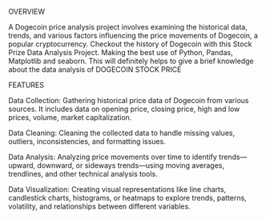 OVERVIEW

A Dogecoin price analysis project involves examining the historical data, trends, and various factors influencing the price movements of Dogecoin, a popular cryptocurrency. Checkout the history of Dogecoin with this Stock Prize Data Analysis Project. Making the best use of Python, Pandas, Matplotlib and seaborn. This will definitely helps to give a brief knowledge about the data analysis of DOGECOIN STOCK PRICE

FEATURES

Data Collection: Gathering historical price data of Dogecoin from various sources. It includes data on opening price, closing price, high and low prices, volume, market capitalization.

Data Cleaning: Cleaning the collected data to handle missing values, outliers, inconsistencies, and formatting issues.

Data Analysis: Analyzing price movements over time to identify trends—upward, downward, or sideways trends—using moving averages, trendlines, and other technical analysis tools.

Data Visualization: Creating visual representations like line charts, candlestick charts, histograms, or heatmaps to explore trends, patterns, volatility, and relationships between different variables.
